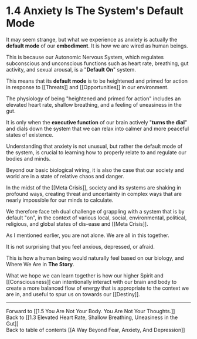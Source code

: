 # 1.4 Anxiety Is The System's Default Mode

It may seem strange, but what we experience as anxiety is actually the **default mode** of our **embodiment**. It is how we are wired as human beings. 

This is because our Autonomic Nervous System, which regulates subconscious and unconscious functions such as heart rate, breathing, gut activity, and sexual arousal, is a "**Default On**" system.

This means that its **default mode** is to be heightened and primed for action in response to [[Threats]] and [[Opportunities]] in our environment.

The physiology of being "heightened and primed for action" includes an elevated heart rate, shallow breathing, and a feeling of uneasiness in the gut.

It is only when the **executive function** of our brain actively "**turns the dial**" and dials down the system that we can relax into calmer and more peaceful states of existence. 

Understanding that anxiety is not unusual, but rather the default mode of the system, is crucial to learning how to properly relate to and regulate our bodies and minds. 

Beyond our basic biological wiring, it is also the case that our society and world are in a state of relative chaos and danger.

In the midst of the [[Meta Crisis]], society and its systems are shaking in profound ways, creating threat and uncertainty in complex ways that are nearly impossible for our minds to calculate. 

We therefore face teh dual challenge of grappling with a system that is by default "on", in the context of various local, social, environmental, political, religious, and global states of dis-ease and [[Meta Crisis]]. 

As I mentioned earlier, you are not alone. We are all in this together. 

It is not surprising that you feel anxious, depressed, or afraid.

This is how a human being would naturally feel based on our biology, and Where We Are in **The Story**.

What we hope we can learn together is how our higher Spirit and [[Consciousness]] can intentionally interact with our brain and body to create a more balanced flow of energy that is appropriate to the context we are in, and useful to spur us on towards our [[Destiny]]. 

___

Forward to [[1.5 You Are Not Your Body. You Are Not Your Thoughts.]]    
Back to [[1.3 Elevated Heart Rate, Shallow Breathing, Uneasiness in the Gut]]    
Back to table of contents [[A Way Beyond Fear, Anxiety, And Depression]]    

